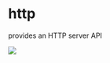# http

provides an HTTP server API

<img src="https://travis-ci.org/bigcompany/resource-http.svg?branch=master"/>